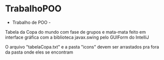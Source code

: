 # TrabalhoPOO
- Trabalho de POO -

Tabela da Copa do mundo com fase de grupos e mata-mata feito em interface gráfica com a biblioteca javax.swing pelo GUIForm do IntelliJ

O arquivo "tabelaCopa.txt" e a pasta "icons" devem ser arrastados pra fora da pasta onde eles se encontram

